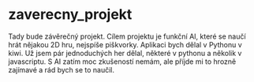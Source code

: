 # zaverecny_projekt
Tady bude závěrečný projekt.
Cílem projektu je funkční AI, které se naučí hrát nějakou 2D hru, nejspíše piškvorky. Aplikaci bych dělal v Pythonu v kiwi. Už jsem pár jednoduchých her dělal, některé v pythonu a několik v javascriptu. S AI zatím moc zkušeností nemám, ale příjde mi to hrozně zajímavé a rád bych se to naučil.
